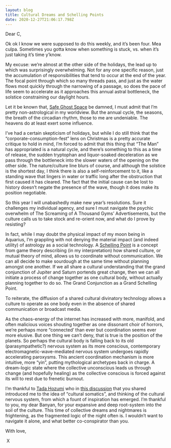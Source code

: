 ```yaml
---
layout: blog
title: Cultural Dreams and Schelling Points
date: 2020-12-27T21:06:17.798Z
---
```

Dear C,

Ok ok I know we were supposed to do this weekly, and it’s been four. Mea culpa. Sometimes you gotta know when something is stuck, vs. when it’s just taking it’s time y’know.

My excuse: we’re almost at the other side of the holidays, the lead up to which was surprisingly overwhelming. Not for any one specific reason, just the accumulation of responsibilities that tend to occur at the end of the year. The focal point through which so many threads pass, and just as the water flows most quickly through the narrowing of a passage, so does the pace of life seem to accelerate as it approaches this annual astral bottleneck, the solstice constraining our daylight hours.

Let it be known that, [Safe Ghost Space](https://folieadeux.ca/dispatches/2020-11-06-safe-ghost-space/) be damned, I must admit that I’m pretty non-astrological in my worldview. But the annual cycle, the seasons, the breath of the circadian rhythm, those to me are undeniable. The heavens do at least exert some influence.

I’ve had a certain skepticism of holidays, but while I do still think that the “corporate-consumption-fest” lens on Christmas is a pretty accurate critique to hold in mind, I’m forced to admit that this thing that “The Man” has appropriated is a natural cycle, and there’s something to this as a time of release, the sudden tryptophan and liquor-soaked deceleration as we pass through the bottleneck into the slower waters of the opening on the other side. The nature/culture line blurs of course, and although the solstice is the shortest day, I think there is also a self-reinforcement to it, like a standing wave that lingers in water or traffic long after the obstruction that first caused it has cleared. The fact that the initial cause can be lost to history doesn’t negate the presence of the wave, though it does make its position negotiable.

So this year I will unabashedly make new year’s resolutions. Sure it challenges my individual agency, and sure I must navigate the psychic overwhelm of The Screaming of A Thousand Gyms’ Advertisements, but the culture calls us to take stock and re-orient now, and what do I prove by resisting?

In fact, while I may doubt the physical impact of my moon being in Aquarius, I’m grappling with not denying the material impact (and indeed utility) of astrology as a social technology. A [Schelling Point](https://en.wikipedia.org/wiki/Focal\_point\_(game_theory)) is a concept from game theory describing (in my interpretation) how shared culture, or mutual theory of mind, allows us to coordinate without communication. We can all decide to make sourdough at the same time without planning amongst one another. If we all share a cultural understanding that the grand conjunction of Jupiter and Saturn portends great change, then we can all initiate a process of change together as one cultural body, without actually planning together to do so. The Grand Conjunction as a Grand Schelling Point.

To reiterate, the diffusion of a shared cultural divinatory technology allows a culture to operate as one body even in the absence of shared communication or broadcast media.

As the chaos-energy of the internet has increased with more, manifold, and often malicious voices shouting together as one dissonant choir of horrors, we’re perhaps more “connected’ than ever but coordination seems ever more elusive. But one thing we can’t deny, that is true is the position of the planets. So perhaps the cultural body is falling back to its old (parasympathetic?) nervous system as its more conscious, contemporary electromagnetic-wave-mediated nervous system undergoes rapidly accelerating paroxysms. This ancient coordination mechanism is more intuitive, more “yin”, putting mythological archetypes back in charge. A dream-logic state where the collective unconscious leads us through change (and hopefully healing) as the collective conscious is forced against its will to rest due to frenetic burnout.

I’m thankful to [Tada Hozumi](https://selfishactivist.com/) who in [this discussion](https://www.youtube.com/watch?v=UYd9vL1QTKc) that you shared introduced me to the idea of “cultural somatics”, and thinking of the cultural nervous system, from which a fount of inspiration has emerged. I’m thankful to you, my dear Banyan, for your expansive and deep root-system into the soil of the culture. This time of collective dreams and nightmares is frightening, as the fragmented logic of the night often is. I wouldn’t want to navigate it alone, and what better co-conspirator than you.

With love,

   X